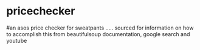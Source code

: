 # pricechecker

#an asos price checker for sweatpants ..... sourced for information on how to accomplish this from beautifulsoup documentation, google search and youtube
